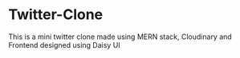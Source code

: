 # Twitter-Clone
This is a mini twitter clone made using MERN stack, Cloudinary and Frontend designed using Daisy UI
